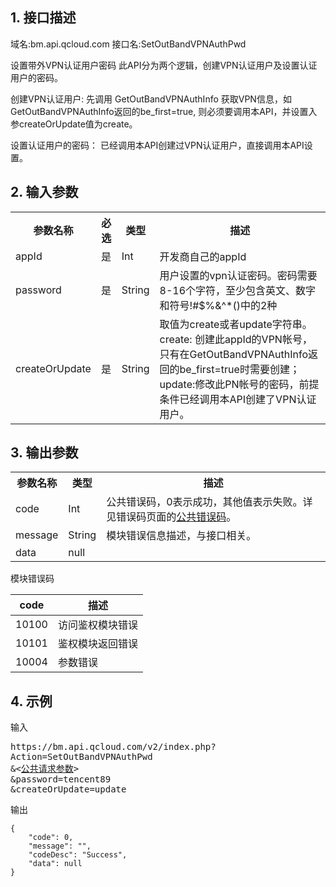 ## 1. 接口描述
域名:bm.api.qcloud.com
接口名:SetOutBandVPNAuthPwd

设置带外VPN认证用户密码
此API分为两个逻辑，创建VPN认证用户及设置认证用户的密码。

创建VPN认证用户: 先调用 GetOutBandVPNAuthInfo 获取VPN信息，如GetOutBandVPNAuthInfo返回的be_first=true, 则必须要调用本API，并设置入参createOrUpdate值为create。

设置认证用户的密码： 已经调用本API创建过VPN认证用户，直接调用本API设置。


## 2. 输入参数
<table class="t"><tbody><tr>
<th><b>参数名称</b></th>
<th><b>必选</b></th>
<th><b>类型</b></th>
<th><b>描述</b></th>
<tr>
<td> appId
<td> 是
<td> Int
<td> 开发商自己的appId
<tr>
<td> password
<td> 是
<td> String
<td> 用户设置的vpn认证密码。密码需要8-16个字符，至少包含英文、数字和符号!#$%&^*()中的2种


<tr>
<td> createOrUpdate
<td> 是
<td> String
<td> 取值为create或者update字符串。 create: 创建此appId的VPN帐号，只有在GetOutBandVPNAuthInfo返回的be_first=true时需要创建；
update:修改此PN帐号的密码，前提条件已经调用本API创建了VPN认证用户。
</tbody></table>


## 3. 输出参数

<table class="t"><tbody><tr>
<th><b>参数名称</b></th>
<th><b>类型</b></th>
<th><b>描述</b></th>
<tr>
<td> code
<td> Int
<td> 公共错误码，0表示成功，其他值表示失败。详见错误码页面的<a href="/doc/api/456/6725" title="公共错误码">公共错误码</a>。
<tr>
<td> message
<td> String
<td> 模块错误信息描述，与接口相关。
<tr>
<td> data
<td> null
<td> 
</tbody></table>


模块错误码

| code | 描述 |
|------|------|
| 10100 | 访问鉴权模块错误 |
| 10101 | 鉴权模块返回错误 |
| 10004 | 参数错误 |




## 4. 示例
输入
<pre>
https://bm.api.qcloud.com/v2/index.php?
Action=SetOutBandVPNAuthPwd
&<<a href="https://www.qcloud.com/doc/api/229/6976">公共请求参数</a>>
&password=tencent89
&createOrUpdate=update
</pre>
输出
```
{
    "code": 0,
    "message": "",
    "codeDesc": "Success",
    "data": null
}
```

